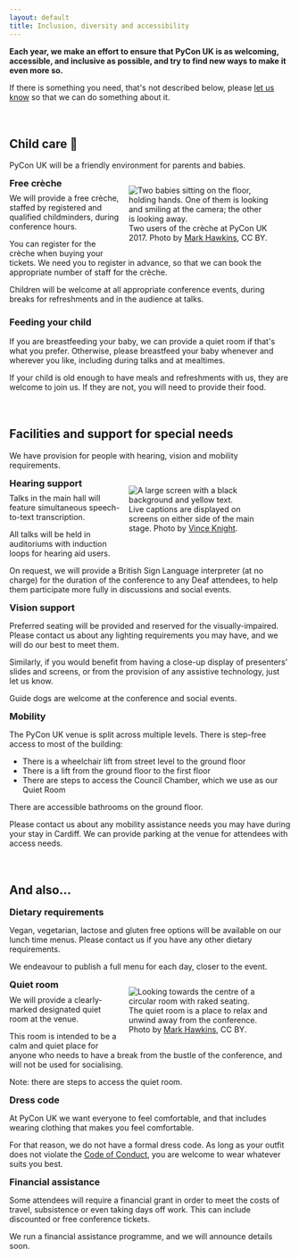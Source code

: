 ```yaml
---
layout: default
title: Inclusion, diversity and accessibility
---
```


**Each year, we make an effort to ensure that PyCon UK is as welcoming, accessible, and inclusive as possible, and try to find new ways to make it even more so.**

If there is something you need, that's not described below, please [let us know](/contact/) so that we can do something about it.



## Child care 👶

PyCon UK will be a friendly environment for parents and babies.

<style>
  .box_inclusion figure {
    float: right;
    max-width: 250px;
    margin-left: 1em;
    margin-bottom: 1em;
  }

  .box_inclusion h3 {
    margin-top: 0;
    margin-bottom: 0.5em;
  }

  .box_inclusion p:nth-child(3) {
    margin-top: 0.5em;
  }

  h2 {
    margin-top: 3em;
  }
</style>

<div class="box box_blue box_inclusion">
  <figure>
    <img src="/images/creche_1x.jpg" srcset="/images/creche_1x.jpg 1x, /images/creche_2x.jpg 2x" alt="Two babies sitting on the floor, holding hands. One of them is looking and smiling at the camera; the other is looking away.">
    <figcaption>
      Two users of the crèche at PyCon UK 2017.
      Photo by <a href="https://www.flickr.com/photos/152472562@N06/37919454202/">Mark Hawkins</a>, CC BY.
    </figcaption>

  </figure>

  <h3>Free crèche</h3>

  <p>
    We will provide a free crèche, staffed by registered and qualified childminders, during conference hours.
  </p>

  <p>
    You can register for the crèche when buying your tickets.
    We need you to register in advance, so that we can book the appropriate number of staff for the crèche.
  </p>

  <p>
    Children will be welcome at all appropriate conference events, during breaks for refreshments and in the audience at talks.
  </p>
</div>

<div class="box box_red">
  <h3>Feeding your child</h3>

  <p>
    If you are breastfeeding your baby, we can provide a quiet room if that's what you prefer.
    Otherwise, please breastfeed your baby whenever and wherever you like, including during talks and at mealtimes.
  </p>

  <p>
    If your child is old enough to have meals and refreshments with us, they are welcome to join us. If they are not, you will need to provide their food.
  </p>
</div>



## Facilities and support for special needs

We have provision for people with hearing, vision and mobility requirements.

<div class="box box_yellow box_inclusion">
  <figure>
    <img src="/images/captioning_1x.jpg" srcset="/images/captioning_1x.jpg 1x, /images/captioning_2x.jpg 2x" alt="A large screen with a black background and yellow text.">
    <figcaption>
      Live captions are displayed on screens on either side of the main stage.
      Photo by <a href="https://twitter.com/drvinceknight/status/777058766747500544">Vince Knight</a>.
    </figcaption>
  </figure>

  <h3>Hearing support</h3>

  <p>
    Talks in the main hall will feature simultaneous speech-to-text transcription.
  </p>

  <p>
    All talks will be held in auditoriums with induction loops for hearing aid users.
  </p>

  <p>
    On request, we will provide a British Sign Language interpreter (at no charge) for the duration of the conference to any Deaf attendees, to help them participate more fully in discussions and social events.
  </p>
</div>

<div class="box box_blue box_inclusion">
  <h3>Vision support</h3>

  <p>
    Preferred seating will be provided and reserved for the visually-impaired. Please contact us about any lighting requirements you may have, and we will do our best to meet them.
  </p>

  <p>
    Similarly, if you would benefit from having a close-up display of presenters' slides and screens, or from the provision of any assistive technology, just let us know.
  </p>

  <p>
    Guide dogs are welcome at the conference and social events.
  </p>
</div>

<div class="box box_red box_inclusion">
  <h3>Mobility</h3>

  <p>
    The PyCon UK venue is split across multiple levels.
    There is step-free access to most of the building:
  </p>
  <ul>
    <li>There is a wheelchair lift from street level to the ground floor</li>
    <li>There is a lift from the ground floor to the first floor</li>
    <li>There are steps to access the Council Chamber, which we use as our Quiet Room</li>
  </ul>
  <p>
    There are accessible bathrooms on the ground floor.
  </p>
  <p>
    Please contact us about any mobility assistance needs you may have during your stay in Cardiff. We can provide parking at the venue for attendees with access needs.
  </p>
</div>



## And also…

<div class="box box_yellow box_inclusion">
  <h3>Dietary requirements</h3>

  <p>
    Vegan, vegetarian, lactose and gluten free options will be available on our lunch time menus.
    Please contact us if you have any other dietary requirements.
  </p>

  <p>
    We endeavour to publish a full menu for each day, closer to the event.
  </p>
</div>

<div class="box box_blue box_inclusion">
  <figure>
    <img src="/images/quiet_room_1x.jpg" srcset="/images/quiet_room_1x.jpg 1x, /images/quiet_room_2x.jpg 2x" alt="Looking towards the centre of a circular room with raked seating.">
    <figcaption>
      The quiet room is a place to relax and unwind away from the conference.
      Photo by <a href="https://www.flickr.com/photos/152472562@N06/26211372859/">Mark Hawkins</a>, CC BY.
    </figcaption>
  </figure>

  <h3>Quiet room</h3>

  <p>
    We will provide a clearly-marked designated quiet room at the venue.
  </p>

  <p>
    This room is intended to be a calm and quiet place for anyone who needs to have a break from the bustle of the conference, and will not be used for socialising.
  </p>

  <p>
    Note: there are steps to access the quiet room.
  </p>
</div>

<div class="box box_red box_inclusion">
  <h3>Dress code</h3>

  <p>
    At PyCon UK we want everyone to feel comfortable, and that includes wearing clothing that makes you feel comfortable.
  </p>

  <p>
    For that reason, we do not have a formal dress code. As long as your outfit does not violate the <a href="/code-of-conduct/">Code of Conduct</a>, you are welcome to wear whatever suits you best.
  </p>
</div>

<div class="box box_yellow box_inclusion">
  <h3>Financial assistance</h3>

  <p>
    Some attendees will require a financial grant in order to meet the costs of travel, subsistence or even taking days off work. This can include discounted or free conference tickets.
  </p>

  <p>
    We run a financial assistance programme, and we will announce details soon.
  </p>
</div>
